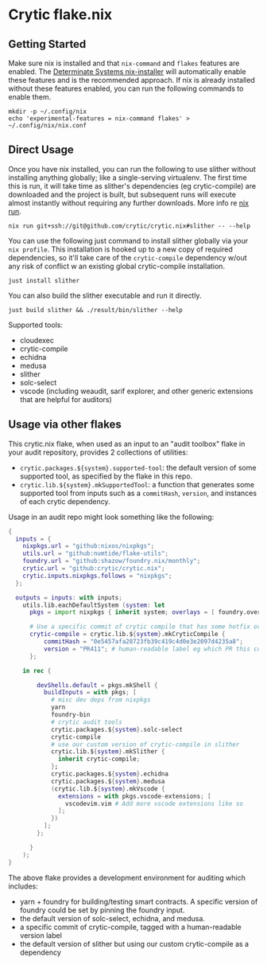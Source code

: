 
# Crytic flake.nix

## Getting Started

Make sure nix is installed and that `nix-command` and `flakes` features are enabled. The [Determinate Systems nix-installer](https://determinate.systems/nix-installer/) will automatically enable these features and is the recommended approach. If nix is already installed without these features enabled, you can run the following commands to enable them.

```
mkdir -p ~/.config/nix
echo 'experimental-features = nix-command flakes' > ~/.config/nix/nix.conf
```

## Direct Usage

Once you have nix installed, you can run the following to use slither without installing anything globally; like a single-serving virtualenv. The first time this is run, it will take time as slither's dependencies (eg crytic-compile) are downloaded and the project is built, but subsequent runs will execute almost instantly without requiring any further downloads. More info re [nix run](https://determinate.systems/posts/nix-run/).

`nix run git+ssh://git@github.com/crytic/crytic.nix#slither -- --help`

You can use the following just command to install slither globally via your `nix profile`. This installation is hooked up to a new copy of required dependencies, so it'll take care of the `crytic-compile` dependency w/out any risk of conflict w an existing global crytic-compile installation.

`just install slither`

You can also build the slither executable and run it directly.

`just build slither && ./result/bin/slither --help`

Supported tools:
- cloudexec
- crytic-compile
- echidna
- medusa
- slither
- solc-select
- vscode (including weaudit, sarif explorer, and other generic extensions that are helpful for auditors)

## Usage via other flakes

This crytic.nix flake, when used as an input to an "audit toolbox" flake in your audit repository, provides 2 collections of utilities:
- `crytic.packages.${system}.supported-tool`: the default version of some supported tool, as specified by the flake in this repo.
- `crytic.lib.${system}.mkSupportedTool`: a function that generates some supported tool from inputs such as a `commitHash`, `version`, and instances of each crytic dependency.

Usage in an audit repo might look something like the following:

```nix
{
  inputs = {
    nixpkgs.url = "github:nixos/nixpkgs";
    utils.url = "github:numtide/flake-utils";
    foundry.url = "github:shazow/foundry.nix/monthly";
    crytic.url = "github:crytic/crytic.nix";
    crytic.inputs.nixpkgs.follows = "nixpkgs";
  };

  outputs = inputs: with inputs;
    utils.lib.eachDefaultSystem (system: let
      pkgs = import nixpkgs { inherit system; overlays = [ foundry.overlay ]; };

      # Use a specific commit of crytic compile that has some hotfix or extra debug logs
      crytic-compile = crytic.lib.${system}.mkCryticCompile {
          commitHash = "0e5457afa28723fb39c419c4d0e3e2097d4235a8";
          version = "PR411"; # human-readable label eg which PR this commit is from
      };

    in rec {

        devShells.default = pkgs.mkShell {
          buildInputs = with pkgs; [
            # misc dev deps from nixpkgs
            yarn
            foundry-bin
            # crytic audit tools
            crytic.packages.${system}.solc-select
            crytic-compile
            # use our custom version of crytic-compile in slither
            crytic.lib.${system}.mkSlither {
              inherit crytic-compile;
            };
            crytic.packages.${system}.echidna
            crytic.packages.${system}.medusa
            (crytic.lib.${system}.mkVscode {
              extensions = with pkgs.vscode-extensions; [
                vscodevim.vim # Add more vscode extensions like so
              ];
            })
          ];
        };

      }
    );
}
```

The above flake provides a development environment for auditing which includes:
- yarn + foundry for building/testing smart contracts. A specific version of foundry could be set by pinning the foundry input.
- the default version of solc-select, echidna, and medusa.
- a specific commit of crytic-compile, tagged with a human-readable version label
- the default version of slither but using our custom crytic-compile as a dependency

